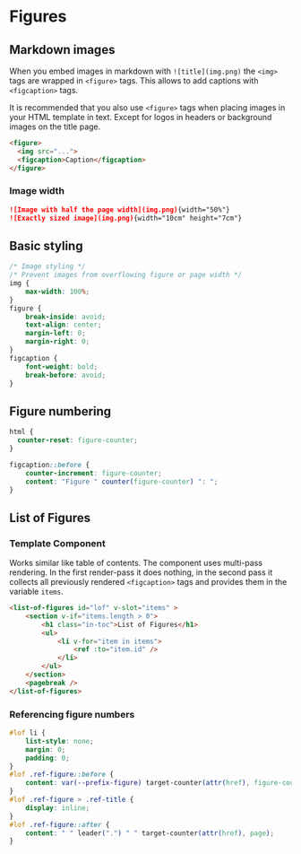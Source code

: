 # Figures

## Markdown images
When you embed images in markdown with `![title](img.png)` the `<img>` tags are wrapped in `<figure>` tags. 
This allows to add captions with `<figcaption>` tags.

It is recommended that you also use `<figure>` tags when placing images in your HTML template in text.
Except for logos in headers or background images on the title page.

```html
<figure>
  <img src="...">
  <figcaption>Caption</figcaption>
</figure>
```

### Image width
```md
![Image with half the page width](img.png){width="50%"}
![Exactly sized image](img.png){width="10cm" height="7cm"}
```

<!--
### Two images side by side
TODO: support inline images; maybe find/implement a markdown-only without the requirement for extra CSS classes
-->

## Basic styling
```css
/* Image styling */
/* Prevent images from overflowing figure or page width */
img {
    max-width: 100%;
}
figure {
    break-inside: avoid;
    text-align: center;
    margin-left: 0;
    margin-right: 0;
}
figcaption {
    font-weight: bold;
    break-before: avoid;
}
```


## Figure numbering 
```css
html {
  counter-reset: figure-counter;
}

figcaption::before {
    counter-increment: figure-counter;
    content: "Figure " counter(figure-counter) ": ";
}
```


## List of Figures

### Template Component
Works similar like table of contents.
The component uses multi-pass rendering.
In the first render-pass it does nothing, in the second pass it collects all previously rendered `<figcaption>` tags and provides them in the variable `items`.

```html
<list-of-figures id="lof" v-slot="items" >
    <section v-if="items.length > 0">
        <h1 class="in-toc">List of Figures</h1>
        <ul>
            <li v-for="item in items">
                <ref :to="item.id" />
            </li>
        </ul>
    </section>
    <pagebreak />
</list-of-figures>
```

### Referencing figure numbers
```css
#lof li {
    list-style: none;
    margin: 0;
    padding: 0;
}
#lof .ref-figure::before {
    content: var(--prefix-figure) target-counter(attr(href), figure-counter) " - ";
}
#lof .ref-figure > .ref-title {
    display: inline;
}
#lof .ref-figure::after {
    content: " " leader(".") " " target-counter(attr(href), page);
}
```

